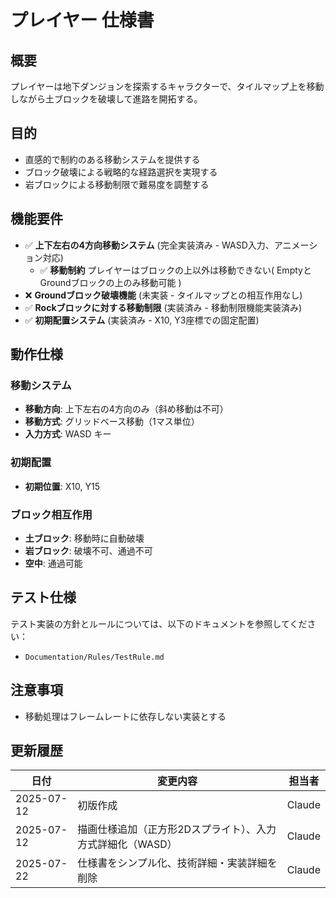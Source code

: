 # プレイヤー 仕様書

## 概要
プレイヤーは地下ダンジョンを探索するキャラクターで、タイルマップ上を移動しながら土ブロックを破壊して進路を開拓する。

## 目的
- 直感的で制約のある移動システムを提供する
- ブロック破壊による戦略的な経路選択を実現する
- 岩ブロックによる移動制限で難易度を調整する

## 機能要件

- ✅ **上下左右の4方向移動システム** (完全実装済み - WASD入力、アニメーション対応)
  - ✅ **移動制約** プレイヤーはブロックの上以外は移動できない( EmptyとGroundブロックの上のみ移動可能 )
- ❌ **Groundブロック破壊機能** (未実装 - タイルマップとの相互作用なし)
- ✅ **Rockブロックに対する移動制限** (実装済み - 移動制限機能実装済み)
- ✅ **初期配置システム** (実装済み - X10, Y3座標での固定配置)

## 動作仕様

### 移動システム
- **移動方向**: 上下左右の4方向のみ（斜め移動は不可）
- **移動方式**: グリッドベース移動（1マス単位）
- **入力方式**: WASD キー

### 初期配置
- **初期位置**: X10, Y15

### ブロック相互作用
- **土ブロック**: 移動時に自動破壊
- **岩ブロック**: 破壊不可、通過不可
- **空中**: 通過可能

## テスト仕様
テスト実装の方針とルールについては、以下のドキュメントを参照してください：
- `Documentation/Rules/TestRule.md`

## 注意事項
- 移動処理はフレームレートに依存しない実装とする

## 更新履歴
| 日付 | 変更内容 | 担当者 |
|------|----------|--------|
| 2025-07-12 | 初版作成 | Claude |
| 2025-07-12 | 描画仕様追加（正方形2Dスプライト）、入力方式詳細化（WASD） | Claude |
| 2025-07-22 | 仕様書をシンプル化、技術詳細・実装詳細を削除 | Claude |